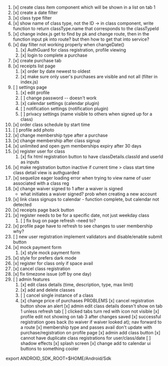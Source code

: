 1. [x] create class item component which will be shown in a list on tab 1
2. [x] create a date filter
3. [x] class type filter
4. [x] show name of class type, not the ID -> in class component, write function to return classType.name that corresponds to the classTypeId
5. [x] change index.js get to find by pk and change route, then in the function input pk into route? but then how to get that into service?
6. [x] day filter not working properly when changeDate()
   1. [x] AuthGuard for class registration, profile viewing
   2. [x] login to complete a purchase
7. [x] create purchase tab
8. [x] receipts list page 
   1. [x] order by date newest to oldest
   2. [x] make sure only user's purchases are visible and not all (filter in index.js)
9. [ ] settings page
   1. [x] edit profile 
   2. [ ] change password -- doesn't work
   3. [x] calendar settings (calendar plugin)
   4. [ ] notification settings (notification plugin)
   5. [ ] privacy settings (name visible to others when signed up for a class)
10. [x] order class schedule by start time
11. [ ] profile add photo
12. [x] change membership type after a purchase
13. [x] change membership after class signup
14. [x] unlimited and open gym memberships expiry after 30 days
15. [x] register user for class
    1. [x] fix html registration button to have classDetails.classId and userId as inputs
16. [x] make registration button inactive if current time > class start time class detail view is authguarded
17. [x] sequelize eager loading error when trying to view name of user associated with a class reg
18. [x] change waiver signed to 1 after a waiver is signed
    - what initiates a waiver signed? prob when creating a new account
19. [x] link class signups to calendar - function complete, but calendar not detected
20. [x] receipts page back button
21. [x] register needs to be for a specific date, not just weekday class
    1. [ ] fix bug on page refresh -need to?
22. [x] profile page have to refresh to see changes to user membership why?
23. [ ] new user registration implement validators and disable/enable submit button
24. [x] mock payment form
    1. [x] style mock payment form
25. [x] style for prefers dark mode
26. [x] register for class only if space avail
27. [x] cancel class registration
28. [x] fix timezone issue (off by one day)
29. [ ] admin features
    1. [x] edit class details (time, description, type, max limit)
    2. [x] add and delete classes
    3. [ ] cancel single instance of a class
    4. [x] change price of purchases
 PROBLEMS
[x] cancel registration button show an alert
[x] admin edit class details doesn't show on tab 1 unless refresh tab
[ ] clicked tabs turn red with icon not visible
[x] profile edit not showing on tab 3 after changes saved
[x] successful registration goes back (to waiver if waiver looked at); nav forward to a route
[x] membership type and passes avail don't update with purchase/registration on profile page
[x] admin add class button
[x] cannot have duplicate class registrations for user/class/date
[ ] shadow effects
[x] splash screen
[x] change add to calendar ui buttons to something cooler

export ANDROID_SDK_ROOT=$HOME/Android/Sdk
